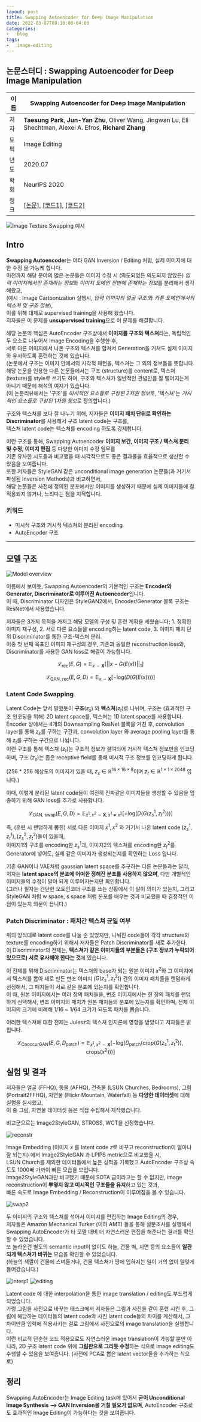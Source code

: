 ```yaml
---
layout: post
title: Swapping Autoencoder for Deep Image Manipulation
date: 2022-03-07T09:10:00-04:00  
categories:
-   blog  
tags:
-   image-editing
---
```


## 논문스터디 : Swapping Autoencoder for Deep Image Manipulation

|이름| **Swapping Autoencoder for Deep Image Manipulation**|
|---|---|
|저자| **Taesung Park**, **Jun-Yan Zhu**, Oliver Wang, Jingwan Lu, Eli Shechtman, Alexei A. Efros, **Richard Zhang** |
|토픽| Image Editing |
|년도| 2020.07 |
|학회| NeurIPS 2020|
|링크| [[논문]](https://arxiv.org/abs/2007.00653v2), [[코드1]](https://github.com/taesungp/swapping-autoencoder-pytorch), [[코드2]](https://github.com/rosinality/swapping-autoencoder-pytorch) |

![Image Texture Swapping 예시](/assets/images/swap_ae/swap1.jpeg)

## Intro

**Swapping Autoencoder**는 여타 GAN Inversion / Editing 처럼, 실제 이미지에 대한 수정 을 가능케 합니다.  
이전까지 해당 분야의 많은 논문들은 이미지 수정 시 (의도되었든 의도되지 않았든) *입력 이미지에서만 존재하는 정보*와 *이미지 도메인 전반에 존재하는 정보*를 분리해서 생각해왔고,  
(예시 : Image Cartoonization 실행시, *입력 이미지의 얼굴 구조* 와 *카툰 도메인에서의 텍스쳐 및 구조 정보*),  
이를 위해 대체로 supervised training을 사용해 왔습니다.  
저자들은 이 문제를 **unsupervised training**으로 이 문제를 해결합니다.

해당 논문의 핵심은 AutoEncoder 구조상에서 **이미지를 구조와 텍스쳐**라는, 독립적인 두 요소로 나누어서 Image Encoding을 수행한 후,  
서로 다른 이미지에서 나온 구조와 텍스쳐를 합쳐서 Generation을 거쳐도 실제 이미지와 유사하도록 훈련하는 것에 있습니다.  
(논문에서 구조는 이미지 안에서의 시각적 패턴을, 텍스쳐는 그 외의 정보들을 뜻합니다. 해당 논문을 인용한 다른 논문들에서는 구조 (structure)를 content로, 텍스쳐 (texture)를 style로 쓰기도 하며, 구조와 텍스쳐가 일반적인 관념만큼 잘 떨어지는게 아니기 때문에 해석의 여지가 있습니다.  
(이 논문리뷰에서는 '구조'를 *미시적인 요소들로 구성된 2차원 정보*로, '텍스쳐'는 *거시적인 요소들로 구성된 1차원 정보*로 정의합니다.)


구조와 텍스쳐를 보다 잘 나누기 위해, 저자들은 **이미지 패치 단위로 확인하는 Discriminator**를 사용해서 구조 latent code는 구조를,  
텍스쳐 latent code는 텍스쳐를 encoding 하도록 강제합니다. 

이런 구조를 통해, Swapping Autoencoder **이미지 보간, 이미지 구조 / 텍스쳐 분리 및 수정, 이미지 편집** 등 다양한 이미지 수정 임무를  
기존 유사한 시도들과 비교했을 때 시각적으로도 좋은 결과물을 효율적으로 생산할 수 있음을 보여줍니다.  
또한 저자들은 StyleGAN 같은 unconditional image generation 논문들(과 거기서 파생된 Inversion Methods)과 비교하면서,  
해당 논문들은 사전에 정의된 분포에서만 이미지를 생성하기 때문에 실제 이미지들에 잘 적용되지 않거나, 느리다는 점을 지적합니다.  

### 키워드
* 미시적 구조와 거시적 텍스쳐의 분리된 encoding
* AutoEncoder 구조

---
## 모델 구조

![Model overview](/assets/images/swap_ae/overview.jpeg)

이름에서 보이듯, Swapping Autoencoder의 기본적인 구조는 **Encoder와 Generator, Discriminator로 이루어진 Autoencoder**입니다.  
이 때, Discriminator 디자인은 StyleGAN2에서, Encoder/Generator 블록 구조는 ResNet에서 사용했습니다.

저자들은 3가지 목적을 가지고 해당 모델의 구성 및 훈련 계획을 세웠습니다; 1. 정확한 이미지 재구성, 2. 서로 다른 요소들을 encoding하는 latent code, 3. 이미지 패치 단위 Discriminator를 통한 구조-텍스쳐 분리.  
이중 첫 번째 목표인 이미지 재구성의 경우, 기존과 동일한 reconstruction loss와, Discriminator를 사용한 GAN loss로 해결이 가능합니다.

$$
\mathcal{L}_{\text{rec}}(E,G) = \mathbb{E}_{x \sim \mathbf{X}} [||x - G(E(x))||_1]$$

$$
\mathcal{L}_{\text{GAN, rec}}(E,G,D) = \mathbb{E}_{x \sim \mathbf{X}} [-\text{log}(D(G(E(x))))]
$$

### Latent Code Swapping

Latent Code는 앞서 말했듯이 **구조**($z_s$) 와 **텍스쳐**($z_t$)로 나뉘며, 구조는 (효과적인 구조 인코딩을 위해) 2D latent space를, 텍스쳐는 1D latent space를 사용합니다.  
Encoder 상에서는 4개의 Downsampling ResNet 블록을 거친 후, convolution layer를 통해 $z_s$를 구하는 구간과, convolution layer 와 average pooling layer를 통해 $z_t$를 구하는 구간으로 나뉩니다.  
이런 구조를 통해 텍스쳐 ($z_t$)는 구조적 정보가 결여되어 거시적 텍스쳐 정보만을 인코딩하며, 구조 ($z_s$)는 좁은 receptive field를 통해 미시적 구조 정보를 인코딩하게 됩니다.  

(256 * 256 해상도의 이미지가 있을 때, $z_s \in \mathbb{R}^{16 \times 16 \times 8}$이며 $z_t \in \mathbb{R}^{1 \times 1 \times 2048}$ 입니다.)

이때, 이렇게 분리된 latent code들이 여전히 진짜같은 이미지들을 생성할 수 있음을 입증하기 위해 GAN loss를 추가로 사용합니다. 

$$
\mathcal{L}_{\text{GAN, swap}}(E,G,D) = \mathbb{E}_{x^1, x^2 \sim \mathbf{X}, x^1 \neq x^2} [-\text{log}(D(G(z^1_s, z^2_t)))]
$$

즉, (훈련 시 랜덤하게 뽑힌) 서로 다른 이미지 $x^1, x^2$ 와 거기서 나온 latent code $(z^1_s, z^1_t), (z^2_s, z^2_t)$들이 있을때,  
이미지1의 구조를 encoding한 $z^1_s$과, 이미지2의 텍스쳐를 encoding한 $z^2_t$를 Generator에 넣어도, 실제 같은 이미지가 생성되는지를 확인하는 Loss 입니다.  

기존 GAN이나 VAE처럼 gaussian latent space를 추구하는 다른 논문들과는 달리, 저자는 **latent space의 분포에 어떠한 정해진 분포를 사용하지 않으며**, 다만 개별적인 이미지들의 수정이 말이 되게 이루어지는지만 확인합니다.  
(그러나 필자는 간단한 오토인코더 구조를 쓰는 상황에서 이 말이 의미가 있는지, 그리고 StyleGAN 처럼 w space, s space 처럼 분포를 배우는 것과 비교했을 때 결정적인 이점이 있는지 의문이 듭니다.)

### Patch Discriminator : 패치간 텍스쳐 균일 여부

위의 방식대로 latent code를 나눌 순 있었지만, 나눠진 code들이 각각 structure와 texture를 encoding하기 위해서 저자들은 Patch Discriminator를 새로 추가한다.  
이 Discriminator의 전제는, **텍스쳐가 같은 이미지들의 부분들은 (구조 정보가 누락되어 있으므로) 서로 유사해야 한다는 것**에 있습니다. 

이 전제를 위해 Discriminator는 텍스쳐의 base가 되는 원본 이미지 $x^2$와 그 이미지에서 텍스쳐를 뽑아 새로 만든 변조 이미지 ($G(z^1_s, z^2_t)$) 간의 이미지 패치들을 랜덤하게 선정해서, 그 패치들이 서로 같은 분포에 있는지를 확인합니다.  
이 때, 원본 이미지에서는 여러 장의 패치들을, 변조 이미지에서는 한 장의 패치를 랜덤하게 선택해서, 변조 이미지의 패치가 원본 패치들의 분포에 있는지를 확인하며, 전체 이미지의 크기에 비례해 1/16 ~ 1/64 크기가 되도록 패치를 뽑습니다.  

이러한 텍스쳐에 대한 전제는 Julesz의 텍스쳐 인지론에 영향을 받았다고 저자들은 밝힙니다.

$$
\mathcal{L}_{\text{CooccurGAN}}(E,G,D_{\text{patch}}) = \mathbb{E}_{x^1, x^2 \sim \mathbf{X}} [-\text{log}(D_{\text{patch}}(\text{crop}(G(z^1_s, z^2_t)), \text{crops}(x^2)))]
$$

## 실험 및 결과

저자들은 얼굴 (FFHQ), 동물 (AFHQ), 건축물 (LSUN Churches, Bedrooms), 그림 (Portrait2FFHQ), 자연물 (Flickr Mountain, Waterfall) 등 **다양한 데이터셋**에 대해 실험을 실시했고,  
이 중 그림, 자연물 데이터셋 등은 직접 수집해서 제작했습니다.

비교군으로는 Image2StyleGAN, STROSS, WCT을 선정했습니다.

![reconstr](/assets/images/swap_ae/reconstr.png)

Image Embedding (이미지 $x$ 를 latent code $z$로 바꾸고 reconstruction이 얼마나 잘 되는지) 에서 Image2StyleGAN 과 LPIPS metric으로 비교했을 시,  
LSUN Church를 제외한 데이터들에서 높은 성적을 기록했고 AutoEncoder 구조상 속도도 1000배 가까이 빠른 모습을 보입니다.  
Image2StyleGAN과만 비교했기 때문에 SOTA 급이라고는 할 수 없지만, image reconstruction이 **뿌옇지 않고 미시적인 구조들을 유지**하고 있는 것과,  
빠른 속도로 Image Embedding / Reconstruction이 이루어짐을 볼 수 있습니다. 

![swap2](/assets/images/swap_ae/swap2.jpeg)

두 이미지의 구조와 텍스쳐를 섞어서 이미지를 편집하는 Image Editing의 경우,  
저자들은 Amazon Mechanical Turker (이하 AMT) 들을 통해 설문조사를 실행해서  
Swapping AutoEncoder가 타 모델 대비 더 자연스러운 편집을 해준다는 결과를 확인할 수 있었습니다.  
또 놀라운건 별도의 semantic input이 없이도 하늘, 건물 벽, 지면 등의 요소들이 **일관되게 텍스쳐가 바뀌는** 모습을 확인할 수 있었습니다.  
(하늘의 색깔이 건물에 스며들거나, 건물 텍스쳐가 땅에 입혀지는 일이 거의 없이 알맞게 들어갔습니다.)

![interp1](/assets/images/swap_ae/interp1.gif)
![editing](/assets/images/swap_ae/edit1.gif)

Latent code 에 대한 interpolation을 통한 image translation / editing도 부드럽게 되었습니다.  
가령 그림을 사진으로 바꾸는 태스크에서 저자들은 그림과 사진을 같이 훈련 시킨 후, 그림에 해당하는 데이터들의 latent code와 사진 latent code들의 차이를 계산해서, 그 차이만큼 입력에 적용사키는 걸로 그림에서 사진으로의 image translation을 실행합니다.  
이런 비교적 단순한 코드 적용으로도 자연스러운 image translation이 가능할 뿐만 아니라, 2D 구조 latent code 위에 **그림판으로 그리듯 수정**하는 식으로 image editing도 수행할 수 있음을 보여줍니다.
(사전에 PCA로 뽑은 latent vector들을 추가하는 식으로)

## 정리

Swapping AutoEncoder는 Image Editing task에 있어서 **굳이 Unconditional Image Synthesis --> GAN Inversion을 거칠 필요가 없으며**, 
AutoEncoder 구조로도 효과적인 Image Editing이 가능하다는 것을 보여줍니다.

